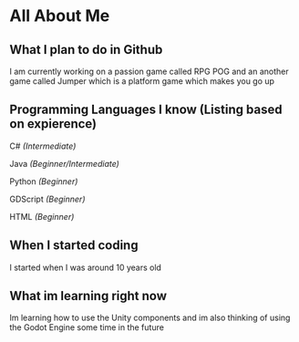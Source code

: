 # All About Me
 
 ## What I plan to do in Github
 I am currently working on a passion game called RPG POG and an another game called Jumper which is a platform game which makes you go up

 ## Programming Languages I know (Listing based on expierence)
C# *(Intermediate)*

Java *(Beginner/Intermediate)*

Python *(Beginner)*

GDScript *(Beginner)*

HTML *(Beginner)*

 ## When I started coding
 I started when I was around 10 years old

 ## What im learning right now
 Im learning how to use the Unity components and im also thinking of using the Godot Engine some time in the future
